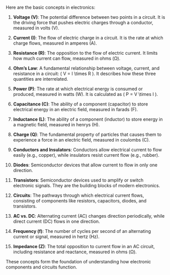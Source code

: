 Here are the basic concepts in electronics:

1. **Voltage (V)**: The potential difference between two points in a circuit. It is the driving force that pushes electric charges through a conductor, measured in volts (V).

2. **Current (I)**: The flow of electric charge in a circuit. It is the rate at which charge flows, measured in amperes (A).

3. **Resistance (R)**: The opposition to the flow of electric current. It limits how much current can flow, measured in ohms (Ω).

4. **Ohm’s Law**: A fundamental relationship between voltage, current, and resistance in a circuit: \( V = I \times R \). It describes how these three quantities are interrelated.

5. **Power (P)**: The rate at which electrical energy is consumed or produced, measured in watts (W). It is calculated as \( P = V \times I \).

6. **Capacitance (C)**: The ability of a component (capacitor) to store electrical energy in an electric field, measured in farads (F).

7. **Inductance (L)**: The ability of a component (inductor) to store energy in a magnetic field, measured in henrys (H).

8. **Charge (Q)**: The fundamental property of particles that causes them to experience a force in an electric field, measured in coulombs (C).

9. **Conductors and Insulators**: Conductors allow electrical current to flow easily (e.g., copper), while insulators resist current flow (e.g., rubber).

10. **Diodes**: Semiconductor devices that allow current to flow in only one direction.

11. **Transistors**: Semiconductor devices used to amplify or switch electronic signals. They are the building blocks of modern electronics.

12. **Circuits**: The pathways through which electrical current flows, consisting of components like resistors, capacitors, diodes, and transistors.

13. **AC vs. DC**: Alternating current (AC) changes direction periodically, while direct current (DC) flows in one direction.

14. **Frequency (f)**: The number of cycles per second of an alternating current or signal, measured in hertz (Hz).

15. **Impedance (Z)**: The total opposition to current flow in an AC circuit, including resistance and reactance, measured in ohms (Ω).

These concepts form the foundation of understanding how electronic components and circuits function.
